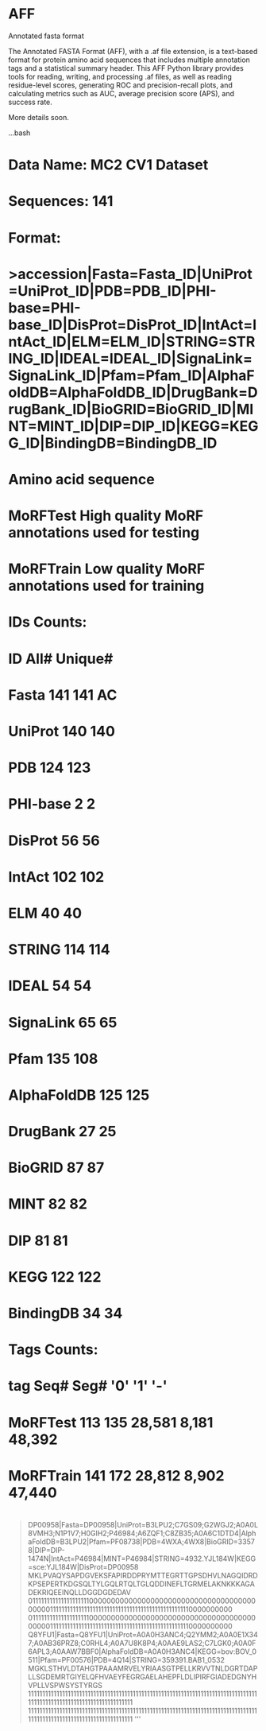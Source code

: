 # AFF
Annotated fasta format

The Annotated FASTA Format (AFF), with a .af file extension, is a text-based format for protein amino acid sequences that includes multiple annotation tags and a statistical summary header. This AFF Python library provides tools for reading, writing, and processing .af files, as well as reading residue-level scores, generating ROC and precision-recall plots, and calculating metrics such as AUC, average precision score (APS), and success rate.

More details soon.

...bash
# Data Name: MC2 CV1 Dataset
#
# Sequences: 141
#
# Format:
# >accession|Fasta=Fasta_ID|UniProt=UniProt_ID|PDB=PDB_ID|PHI-base=PHI-base_ID|DisProt=DisProt_ID|IntAct=IntAct_ID|ELM=ELM_ID|STRING=STRING_ID|IDEAL=IDEAL_ID|SignaLink=SignaLink_ID|Pfam=Pfam_ID|AlphaFoldDB=AlphaFoldDB_ID|DrugBank=DrugBank_ID|BioGRID=BioGRID_ID|MINT=MINT_ID|DIP=DIP_ID|KEGG=KEGG_ID|BindingDB=BindingDB_ID
# Amino acid sequence
# MoRFTest High quality MoRF annotations used for testing
# MoRFTrain Low quality MoRF annotations used for training
#
# IDs Counts:
# ID All# Unique#
# Fasta 141 141 AC
# UniProt 140 140
# PDB 124 123
# PHI-base 2 2
# DisProt 56 56
# IntAct 102 102
# ELM 40 40
# STRING 114 114
# IDEAL 54 54
# SignaLink 65 65
# Pfam 135 108
# AlphaFoldDB 125 125
# DrugBank 27 25
# BioGRID 87 87
# MINT 82 82
# DIP 81 81
# KEGG 122 122
# BindingDB 34 34
#
# Tags Counts:
# tag Seq# Seg# '0' '1' '-'
# MoRFTest 113 135 28,581 8,181 48,392
# MoRFTrain 141 172 28,812 8,902 47,440
#
>DP00958|Fasta=DP00958|UniProt=B3LPU2;C7GS09;G2WGJ2;A0A0L8VMH3;N1P1V7;H0GIH2;P46984;A6ZQF1;C8ZB35;A0A6C1DTD4|AlphaFoldDB=B3LPU2|Pfam=PF08738|PDB=4WXA;4WX8|BioGRID=33578|DIP=DIP-1474N|IntAct=P46984|MINT=P46984|STRING=4932.YJL184W|KEGG=sce:YJL184W|DisProt=DP00958
MKLPVAQYSAPDGVEKSFAPIRDDPRYMTTEGRTTGPSDHVLNAGQIDRDKPSEPERTKDGSQLTYLGQLRTQLTGLQDDINEFLTGRMELAKNKKKAGADEKRIQEEINQLLDGGDGDEDAV
011111111111111111111000000000000000000000000000000000000000000011111111111111111111111111111111111111111111111110000000000
011111111111111111111000000000000000000000000000000000000000000011111111111111111111111111111111111111111111111110000000000
>Q8YFU1|Fasta=Q8YFU1|UniProt=A0A0H3ANC4;Q2YMM2;A0A0E1X347;A0AB36PRZ8;C0RHL4;A0A7U8K8P4;A0AAE9LAS2;C7LGK0;A0A0F6APL3;A0AAW7BBF0|AlphaFoldDB=A0A0H3ANC4|KEGG=bov:BOV_0511|Pfam=PF00576|PDB=4Q14|STRING=359391.BAB1_0532
MGKLSTHVLDTAHGTPAAAMRVELYRIAASGTPELLKRVVTNLDGRTDAPLLSGDEMRTGIYELQFHVAEYFEGRGAELAHEPFLDLIPIRFGIADEDGNYHVPLLVSPWSYSTYRGS
1111111111111111111111111111111111111111111111111111111111111111111111111111111111111111111111111111111111111111111111
1111111111111111111111111111111111111111111111111111111111111111111111111111111111111111111111111111111111111111111111
'''
